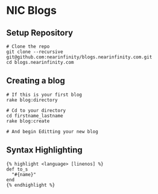 NIC Blogs
===========

Setup Repository
----------------

```
# Clone the repo
git clone --recursive git@github.com:nearinfinity/blogs.nearinfinity.com.git
cd blogs.nearinfinity.com
```

Creating a blog
---------------

```
# If this is your first blog
rake blog:directory

# Cd to your directory
cd firstname_lastname
rake blog:create

# And begin Editting your new blog
```

Syntax Highlighting
-------------------

    {% highlight <language> [linenos] %}
    def to_s
      "#{name}"
    end
    {% endhighlight %}
    